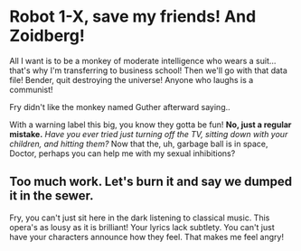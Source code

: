 # Robot 1-X, save my friends! And Zoidberg!


All I want is to be a monkey of moderate intelligence who wears a suit… that's why I'm transferring to business school! Then we'll go with that data file! Bender, quit destroying the universe! Anyone who laughs is a communist!

Fry didn't like the monkey named Guther afterward saying..

With a warning label this big, you know they gotta be fun! __No, just a regular mistake.__ *Have you ever tried just turning off the TV, sitting down with your children, and hitting them?* Now that the, uh, garbage ball is in space, Doctor, perhaps you can help me with my sexual inhibitions?

## Too much work. Let's burn it and say we dumped it in the sewer.

Fry, you can't just sit here in the dark listening to classical music. This opera's as lousy as it is brilliant! Your lyrics lack subtlety. You can't just have your characters announce how they feel. That makes me feel angry!

